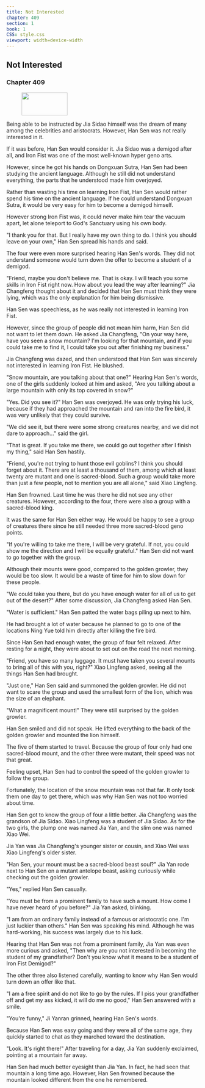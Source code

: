 ```yaml
---
title: Not Interested
chapter: 409
section: 1
book: 1
CSS: style.css
viewport: width=device-width
---
```


## Not Interested

### Chapter 409

<figure>
	<img src="../Images/gem.gif" alt="" id="gem" width="120" height="60" />
</figure>

Being able to be instructed by Jia Sidao himself was the dream of many among the celebrities and aristocrats. However, Han Sen was not really interested in it.

If it was before, Han Sen would consider it. Jia Sidao was a demigod after all, and Iron Fist was one of the most well-known hyper geno arts.

However, since he got his hands on Dongxuan Sutra, Han Sen had been studying the ancient language. Although he still did not understand everything, the parts that he understood made him overjoyed.

Rather than wasting his time on learning Iron Fist, Han Sen would rather spend his time on the ancient language. If he could understand Dongxuan Sutra, it would be very easy for him to become a demigod himself.

However strong Iron Fist was, it could never make him tear the vacuum apart, let alone teleport to God's Sanctuary using his own body.

"I thank you for that. But I really have my own thing to do. I think you should leave on your own," Han Sen spread his hands and said.

The four were even more surprised hearing Han Sen's words. They did not understand someone would turn down the offer to become a student of a demigod.

"Friend, maybe you don't believe me. That is okay. I will teach you some skills in Iron Fist right now. How about you lead the way after learning?" Jia Changfeng thought about it and decided that Han Sen must think they were lying, which was the only explanation for him being dismissive.

Han Sen was speechless, as he was really not interested in learning Iron Fist.

However, since the group of people did not mean him harm, Han Sen did not want to let them down. He asked Jia Changfeng, "On your way here, have you seen a snow mountain? I'm looking for that mountain, and if you could take me to find it, I could take you out after finishing my business."

Jia Changfeng was dazed, and then understood that Han Sen was sincerely not interested in learning Iron Fist. He blushed.

"Snow mountain, are you talking about that one?" Hearing Han Sen's words, one of the girls suddenly looked at him and asked, "Are you talking about a large mountain with only its top covered in snow?"

"Yes. Did you see it?" Han Sen was overjoyed. He was only trying his luck, because if they had approached the mountain and ran into the fire bird, it was very unlikely that they could survive.

"We did see it, but there were some strong creatures nearby, and we did not dare to approach…" said the girl.

"That is great. If you take me there, we could go out together after I finish my thing," said Han Sen hastily.

"Friend, you're not trying to hunt those evil goblins? I think you should forget about it. There are at least a thousand of them, among which at least twenty are mutant and one is sacred-blood. Such a group would take more than just a few people, not to mention you are all alone," said Xiao Lingfeng.

Han Sen frowned. Last time he was there he did not see any other creatures. However, according to the four, there were also a group with a sacred-blood king.

It was the same for Han Sen either way. He would be happy to see a group of creatures there since he still needed three more sacred-blood geno points.

"If you're willing to take me there, I will be very grateful. If not, you could show me the direction and I will be equally grateful." Han Sen did not want to go together with the group.

Although their mounts were good, compared to the golden growler, they would be too slow. It would be a waste of time for him to slow down for these people.

"We could take you there, but do you have enough water for all of us to get out of the desert?" After some discussion, Jia Changfeng asked Han Sen.

"Water is sufficient." Han Sen patted the water bags piling up next to him.

He had brought a lot of water because he planned to go to one of the locations Ning Yue told him directly after killing the fire bird.

Since Han Sen had enough water, the group of four felt relaxed. After resting for a night, they were about to set out on the road the next morning.

"Friend, you have so many luggage. It must have taken you several mounts to bring all of this with you, right?" Xiao Lingfeng asked, seeing all the things Han Sen had brought.

"Just one," Han Sen said and summoned the golden growler. He did not want to scare the group and used the smallest form of the lion, which was the size of an elephant.

"What a magnificent mount!" They were still surprised by the golden growler.

Han Sen smiled and did not speak. He lifted everything to the back of the golden growler and mounted the lion himself.

The five of them started to travel. Because the group of four only had one sacred-blood mount, and the other three were mutant, their speed was not that great.

Feeling upset, Han Sen had to control the speed of the golden growler to follow the group.

Fortunately, the location of the snow mountain was not that far. It only took them one day to get there, which was why Han Sen was not too worried about time.

Han Sen got to know the group of four a little better. Jia Changfeng was the grandson of Jia Sidao. Xiao Lingfeng was a student of Jia Sidao. As for the two girls, the plump one was named Jia Yan, and the slim one was named Xiao Wei.

Jia Yan was Jia Changfeng's younger sister or cousin, and Xiao Wei was Xiao Lingfeng's older sister.

"Han Sen, your mount must be a sacred-blood beast soul?" Jia Yan rode next to Han Sen on a mutant antelope beast, asking curiously while checking out the golden growler.

"Yes," replied Han Sen casually.

"You must be from a prominent family to have such a mount. How come I have never heard of you before?" Jia Yan asked, blinking.

"I am from an ordinary family instead of a famous or aristocratic one. I'm just luckier than others." Han Sen was speaking his mind. Although he was hard-working, his success was largely due to his luck.

Hearing that Han Sen was not from a prominent family, Jia Yan was even more curious and asked, "Then why are you not interested in becoming the student of my grandfather? Don't you know what it means to be a student of Iron Fist Demigod?"

The other three also listened carefully, wanting to know why Han Sen would turn down an offer like that.

"I am a free spirit and do not like to go by the rules. If I piss your grandfather off and get my ass kicked, it will do me no good," Han Sen answered with a smile.

"You're funny," Ji Yanran grinned, hearing Han Sen's words.

Because Han Sen was easy going and they were all of the same age, they quickly started to chat as they marched toward the destination.

"Look. It's right there!" After traveling for a day, Jia Yan suddenly exclaimed, pointing at a mountain far away.

Han Sen had much better eyesight than Jia Yan. In fact, he had seen that mountain a long time ago. However, Han Sen frowned because the mountain looked different from the one he remembered.